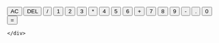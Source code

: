<!DOCTYPE html>
<html lang="en">
<head>
    <meta charset="UTF-8">
    <meta http-equiv="X-UA-Compatible" content="IE=edge">
    <meta name="viewport" content="width=device-width, initial-scale=1.0">
    <title>Calculator</title>
    <link href="style.css" rel="stylesheet">
    <script src="script.js" defer></script>
</head>
<body>
    <div class="calculator-grid">
        <div class="output">
            <div data-previous-operand class="previous-operand"></div>
            <div data-current-operand class="current-operand"></div>  
        </div>
        <button data-all-clear class="span-two">AC</button>
        <button data-delete>DEL</button>
        <button data-operation>/</button>
        <button data-number>1</button>
        <button data-number>2</button>
        <button data-number>3</button>
        <button data-operation>*</button>
        <button data-number>4</button>
        <button data-number>5</button>
        <button data-number>6</button>
        <button data-operation>+</button>
        <button data-number>7</button>
        <button data-number>8</button>
        <button data-number>9</button>
        <button data-operation>-</button>
        <button data-number>.</button>
        <button data-number>0</button>
        <button  data-equals class="span-two">=</button>
        
    </div>
</body>

</html>
